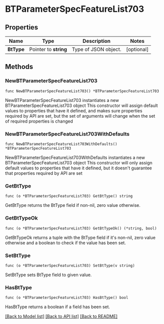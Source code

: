 # BTParameterSpecFeatureList703

## Properties

Name | Type | Description | Notes
------------ | ------------- | ------------- | -------------
**BtType** | Pointer to **string** | Type of JSON object. | [optional] 

## Methods

### NewBTParameterSpecFeatureList703

`func NewBTParameterSpecFeatureList703() *BTParameterSpecFeatureList703`

NewBTParameterSpecFeatureList703 instantiates a new BTParameterSpecFeatureList703 object
This constructor will assign default values to properties that have it defined,
and makes sure properties required by API are set, but the set of arguments
will change when the set of required properties is changed

### NewBTParameterSpecFeatureList703WithDefaults

`func NewBTParameterSpecFeatureList703WithDefaults() *BTParameterSpecFeatureList703`

NewBTParameterSpecFeatureList703WithDefaults instantiates a new BTParameterSpecFeatureList703 object
This constructor will only assign default values to properties that have it defined,
but it doesn't guarantee that properties required by API are set

### GetBtType

`func (o *BTParameterSpecFeatureList703) GetBtType() string`

GetBtType returns the BtType field if non-nil, zero value otherwise.

### GetBtTypeOk

`func (o *BTParameterSpecFeatureList703) GetBtTypeOk() (*string, bool)`

GetBtTypeOk returns a tuple with the BtType field if it's non-nil, zero value otherwise
and a boolean to check if the value has been set.

### SetBtType

`func (o *BTParameterSpecFeatureList703) SetBtType(v string)`

SetBtType sets BtType field to given value.

### HasBtType

`func (o *BTParameterSpecFeatureList703) HasBtType() bool`

HasBtType returns a boolean if a field has been set.


[[Back to Model list]](../README.md#documentation-for-models) [[Back to API list]](../README.md#documentation-for-api-endpoints) [[Back to README]](../README.md)


